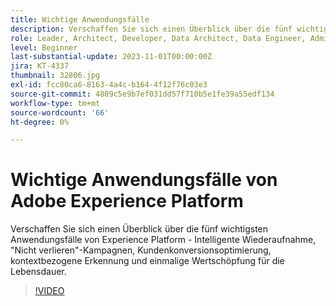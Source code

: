 ```yaml
---
title: Wichtige Anwendungsfälle
description: Verschaffen Sie sich einen Überblick über die fünf wichtigsten Anwendungsfälle von Experience Platform&mdash; intelligente Wiederaufnahme, keine Kampagnen verlieren, Kundenkonversionsoptimierung, kontextbezogene Erkennung und einmalige Wertschöpfung für die Lebensdauer.
role: Leader, Architect, Developer, Data Architect, Data Engineer, Admin, User
level: Beginner
last-substantial-update: 2023-11-01T00:00:00Z
jira: KT-4337
thumbnail: 32806.jpg
exl-id: fcc80ca6-8163-4a4c-b164-4f12f76c03e3
source-git-commit: 4809c5e9b7ef031dd57f710b5e1fe39a55edf134
workflow-type: tm+mt
source-wordcount: '66'
ht-degree: 0%

---
```


# Wichtige Anwendungsfälle von Adobe Experience Platform

Verschaffen Sie sich einen Überblick über die fünf wichtigsten Anwendungsfälle von Experience Platform - Intelligente Wiederaufnahme, &quot;Nicht verlieren&quot;-Kampagnen, Kundenkonversionsoptimierung, kontextbezogene Erkennung und einmalige Wertschöpfung für die Lebensdauer.

>[!VIDEO](https://video.tv.adobe.com/v/32806?learn=on)

